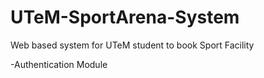 # UTeM-SportArena-System
Web based system for UTeM student to book Sport Facility

-Authentication Module
